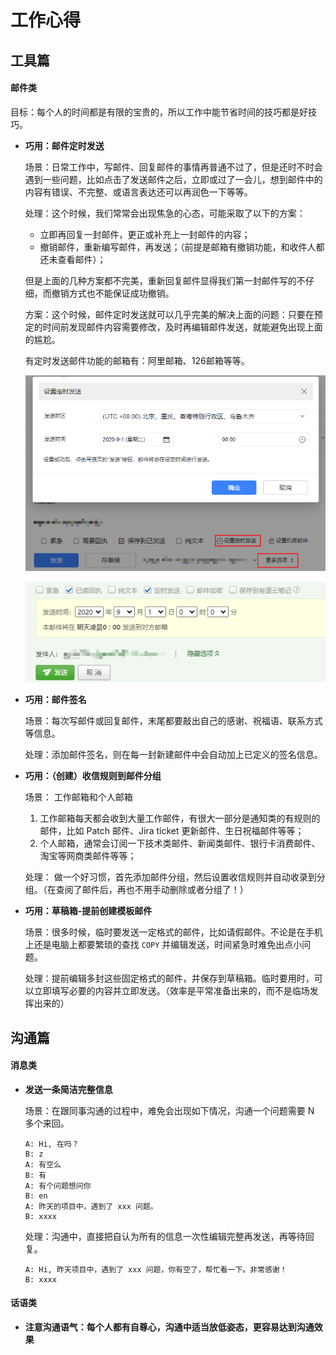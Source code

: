 # 工作心得

## 工具篇

#### 邮件类

目标：每个人的时间都是有限的宝贵的，所以工作中能节省时间的技巧都是好技巧。

- **巧用：邮件定时发送**

    场景：日常工作中，写邮件、回复邮件的事情再普通不过了，但是还时不时会遇到一些问题，比如点击了发送邮件之后，立即或过了一会儿，想到邮件中的内容有错误、不完整、或语言表达还可以再润色一下等等。
    
    处理：这个时候，我们常常会出现焦急的心态，可能采取了以下的方案：
        
    * 立即再回复一封邮件，更正或补充上一封邮件的内容；
    * 撤销邮件，重新编写邮件，再发送；（前提是邮箱有撤销功能，和收件人都还未查看邮件）；

    但是上面的几种方案都不完美，重新回复邮件显得我们第一封邮件写的不仔细，而撤销方式也不能保证成功撤销。
    
    方案：这个时候，邮件定时发送就可以几乎完美的解决上面的问题：只要在预定的时间前发现邮件内容需要修改，及时再编辑邮件发送，就能避免出现上面的尴尬。
    
    有定时发送邮件功能的邮箱有：阿里邮箱、126邮箱等等。

    ![阿里邮箱定时发送功能](../assets/images/email-timer-ali.png)
    
    ![126邮箱定时发送功能](../assets/images/email-timer-126.png)
   
- **巧用：邮件签名**

    场景：每次写邮件或回复邮件，末尾都要敲出自己的感谢、祝福语、联系方式等信息。
    
    处理：添加邮件签名，则在每一封新建邮件中会自动加上已定义的签名信息。

- **巧用：（创建）收信规则到邮件分组**

    场景： 工作邮箱和个人邮箱
    1. 工作邮箱每天都会收到大量工作邮件，有很大一部分是通知类的有规则的邮件，比如 Patch 邮件、Jira ticket 更新邮件、生日祝福邮件等等；
    2. 个人邮箱，通常会订阅一下技术类邮件、新闻类邮件、银行卡消费邮件、淘宝等网商类邮件等等；
          
    处理： 做一个好习惯，首先添加邮件分组，然后设置收信规则并自动收录到分组。（在查阅了邮件后，再也不用手动删除或者分组了！）

- **巧用：草稿箱-提前创建模板邮件**

    场景：很多时候，临时要发送一定格式的邮件，比如请假邮件。不论是在手机上还是电脑上都要繁琐的查找 `COPY` 并编辑发送，时间紧急时难免出点小问题。
    
    处理：提前编辑多封这些固定格式的邮件，并保存到草稿箱。临时要用时，可以立即填写必要的内容并立即发送。（效率是平常准备出来的，而不是临场发挥出来的）

## 沟通篇

#### 消息类

- **发送一条简洁完整信息**

    场景：在跟同事沟通的过程中，难免会出现如下情况，沟通一个问题需要 N 多个来回。

      A: Hi, 在吗？
      B: z
      A: 有空么
      B: 有
      A: 有个问题想问你
      B: en
      A: 昨天的项目中，遇到了 xxx 问题。
      B: xxxx
    
    处理：沟通中，直接把自认为所有的信息一次性编辑完整再发送，再等待回复。

      A: Hi, 昨天项目中，遇到了 xxx 问题，你有空了，帮忙看一下。非常感谢！
      B: xxxx

#### 话语类
    
- **注意沟通语气：每个人都有自尊心，沟通中适当放低姿态，更容易达到沟通效果**

